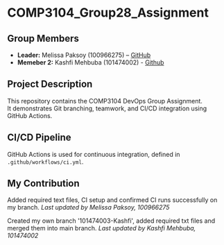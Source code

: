# COMP3104_Group28_Assignment

## Group Members
- **Leader:** Melissa Paksoy (100966275) – [GitHub](https://github.com/melissapaksoy)
- **Memeber 2:** Kashfi Mehbuba (101474002) - [Github](https://github.com/kashfimehbuba77)

## Project Description
This repository contains the COMP3104 DevOps Group Assignment.  
It demonstrates Git branching, teamwork, and CI/CD integration using GitHub Actions.

## CI/CD Pipeline
GitHub Actions is used for continuous integration, defined in `.github/workflows/ci.yml`.

## My Contribution
Added required text files, CI setup and confirmed CI runs successfully on my branch.
_Last updated by Melissa Paksoy, 100966275_

Created my own branch '101474003-Kashfi', added required txt files and merged them into main branch.
_Last updated by Kashfi Mehbuba, 101474002_
